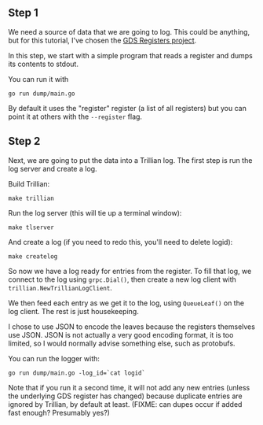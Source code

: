 Step 1
------

We need a source of data that we are going to log. This could be
anything, but for this tutorial, I've chosen the [GDS Registers
project](https://www.gov.uk/government/publications/registers/registers).

In this step, we start with a simple program that reads a register and
dumps its contents to stdout.

You can run it with

```go run dump/main.go```

By default it uses the "register" register (a list of all registers)
but you can point it at others with the ```--register``` flag.

Step 2
------

Next, we are going to put the data into a Trillian log. The first step
is run the log server and create a log.

Build Trillian:

```make trillian```

Run the log server (this will tie up a terminal window):

```make tlserver```

And create a log (if you need to redo this, you'll need to delete
logid):

```make createlog```

So now we have a log ready for entries from the register. To fill that
log, we connect to the log using ```grpc.Dial()```, then create a new
log client with ```trillian.NewTrillianLogClient```.

We then feed each entry as we get it to the log, using
```QueueLeaf()``` on the log client. The rest is just housekeeping.

I chose to use JSON to encode the leaves because the registers
themselves use JSON. JSON is not actually a very good encoding format,
it is too limited, so I would normally advise something else, such as
protobufs.

You can run the logger with:

```
go run dump/main.go -log_id=`cat logid`
```

Note that if you run it a second time, it will not add any new entries
(unless the underlying GDS register has changed) because duplicate
entries are ignored by Trillian, by default at least. (FIXME: can
dupes occur if added fast enough? Presumably yes?)
